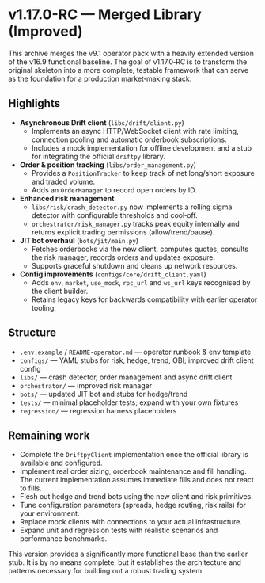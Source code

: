 # v1.17.0-RC — Merged Library (Improved)

This archive merges the v9.1 operator pack with a heavily
extended version of the v16.9 functional baseline.  The goal of
v1.17.0‑RC is to transform the original skeleton into a more
complete, testable framework that can serve as the foundation for a
production market‑making stack.

## Highlights

- **Asynchronous Drift client** (`libs/drift/client.py`)
  - Implements an async HTTP/WebSocket client with rate limiting,
    connection pooling and automatic orderbook subscriptions.
  - Includes a mock implementation for offline development and a
    stub for integrating the official `driftpy` library.
- **Order & position tracking** (`libs/order_management.py`)
  - Provides a `PositionTracker` to keep track of net long/short
    exposure and traded volume.
  - Adds an `OrderManager` to record open orders by ID.
- **Enhanced risk management**
  - `libs/risk/crash_detector.py` now implements a rolling sigma
    detector with configurable thresholds and cool‑off.
  - `orchestrator/risk_manager.py` tracks peak equity internally and
    returns explicit trading permissions (allow/trend/pause).
- **JIT bot overhaul** (`bots/jit/main.py`)
  - Fetches orderbooks via the new client, computes quotes, consults
    the risk manager, records orders and updates exposure.
  - Supports graceful shutdown and cleans up network resources.
- **Config improvements** (`configs/core/drift_client.yaml`)
  - Adds `env`, `market`, `use_mock`, `rpc_url` and `ws_url` keys
    recognised by the client builder.
  - Retains legacy keys for backwards compatibility with earlier
    operator tooling.

## Structure
- `.env.example` / `README-operator.md` — operator runbook & env template
- `configs/` — YAML stubs for risk, hedge, trend, OBI; improved drift client config
- `libs/` — crash detector, order management and async drift client
- `orchestrator/` — improved risk manager
- `bots/` — updated JIT bot and stubs for hedge/trend
- `tests/` — minimal placeholder tests; expand with your own fixtures
- `regression/` — regression harness placeholders

## Remaining work

- Complete the `DriftpyClient` implementation once the official
  library is available and configured.
- Implement real order sizing, orderbook maintenance and fill
  handling.  The current implementation assumes immediate fills and
  does not react to fills.
- Flesh out hedge and trend bots using the new client and risk
  primitives.
- Tune configuration parameters (spreads, hedge routing, risk rails)
  for your environment.
- Replace mock clients with connections to your actual infrastructure.
- Expand unit and regression tests with realistic scenarios and
  performance benchmarks.

This version provides a significantly more functional base than the
earlier stub.  It is by no means complete, but it establishes the
architecture and patterns necessary for building out a robust trading
system.
